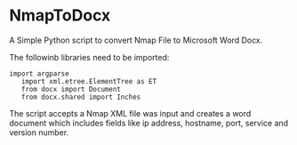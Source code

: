 # NmapToDocx

A Simple Python script to convert Nmap File to Microsoft Word Docx.

The followinb libraries need to be imported:

```
import argparse
   import xml.etree.ElementTree as ET
   from docx import Document
   from docx.shared import Inches
```

The script accepts a Nmap XML file was input and creates a word document which includes fields like ip address, hostname, port, service and version number.
